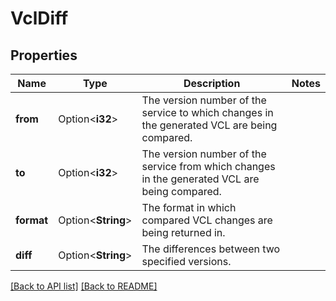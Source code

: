 # VclDiff

## Properties

Name | Type | Description | Notes
------------ | ------------- | ------------- | -------------
**from** | Option<**i32**> | The version number of the service to which changes in the generated VCL are being compared. | 
**to** | Option<**i32**> | The version number of the service from which changes in the generated VCL are being compared. | 
**format** | Option<**String**> | The format in which compared VCL changes are being returned in. | 
**diff** | Option<**String**> | The differences between two specified versions. | 

[[Back to API list]](../README.md#documentation-for-api-endpoints) [[Back to README]](../README.md)


